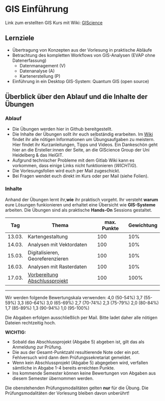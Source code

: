 # GIS Einführung

Link zum erstellten GIS Kurs mit Wiki: [GIScience](https://courses.gistools.geog.uni-heidelberg.de/giscience/gis-einfuehrung)


## Lernziele
* Übertragung von Konzepten aus der Vorlesung in praktische Abläufe
* Betrachtung des kompletten Workflows von GIS-Analysen (EVAP ohne Datenerfassung)
  * Datenmanagement (V)
  * Datenanalyse (A)
  * Kartenerstellung (P)
* Einführung in ein Desktop GIS-System: Quantum GIS (open source)


## Überblick über den Ablauf und die Inhalte der Übungen
### Ablauf
* Die Übungen werden hier in Github bereitgestellt. 
* Die Inhalte der Übungen sollt ihr euch selbständig erarbeiten. Im [Wiki](https://courses.gistools.geog.uni-heidelberg.de/giscience/gis-einfuehrung/wikis/home-) findet ihr alle nötigen Informationen um Übungsaufgaben zu meistern. Hier findet ihr Kurzanleitungen, Tipps und Videos. Ein Dankeschön geht hier an die Ersteller:innen der Seite, an die GIScience Group der Uni Heidelberg & das HeiGIT.
* Aufgrund technischer Probleme mit dem Gitlab Wiki kann es vorkommen, dass einige Links nicht funktionieren (*WICHTIG*).
* Die Vorlesungsfolien wird euch per Mail zugeschickt.
* Bei Fragen wendet euch direkt im Kurs oder per Mail (siehe Folien).


### Inhalte
Anhand der Übungen lernt ihr,**wie** ihr praktisch vorgeht. Ihr versteht **warum** eure Lösungen funkionieren und erhaltet eine Übersicht wie **GIS-Systeme** arbeiten. Die Übungen sind als praktische **Hands-On** Sessions gestaltet.

| Tag | Thema 	                          | max. Punkte | Gewichtung |
|------------	|-------	                          |-------     	|-------	   |
| 13.03.     	| Kartengestaltung                  | 100         | 10%        |
| 14.03.     	| Analysen mit Vektordaten         	| 100         | 10%        |
| 15.03.     	| Digitalisieren, Georeferenzieren  | 100         | 10%        |
| 16.03.    	 | Analysen mit Rasterdaten    	    | 100         | 10%        |
| 17.03. 	    | [Vorbereitung Abschlussprojekt](https://courses.gistools.geog.uni-heidelberg.de/giscience/gis-einfuehrung/tree/master/abgabe_05_abschlussaufgabe)                 	| 100         | 100%        |


---

Wir werden folgende Bewertungskala verwenden:
4,0 (50-54%) 3,7 (55-59%) 3,3 (60-64%) 3,0 (65-69%) 2,7 (70-74%) 2,3 (75-79%) 2,0 (80-84%) 1,7 (85-89%) 1,3 (90-94%) 1,0 (95-100%)

Die Abgaben erfolgen ausschließlich per Mail. Bitte ladet daher alle nötigen Dateien rechtzeitig hoch.

**WICHTIG:**
* Sobald das Abschlussprojekt (Abgabe 5) abgeben ist, gilt das als Anmeldung zur Prüfung.
* Die aus der Gesamt-Punktzahl resultierende Note oder ein pot. Fehlversuch wird dann dem Prüfungssekretariat gemeldet.
* Wenn kein Abschlussprojekt (Abgabe 5) abgegeben wird, verfallen sämtliche in Abgabe 1-4 bereits erreichten Punkte.
* Ins kommende Semester können keine Bewertungen von Abgaben aus diesem Semester übernommen werden.

Die obenstehenden Prüfungsmodalitäten gelten **nur** für die Übung. Die Prüfungsmodalitäten der Vorlesung bleiben davon unberührt!
